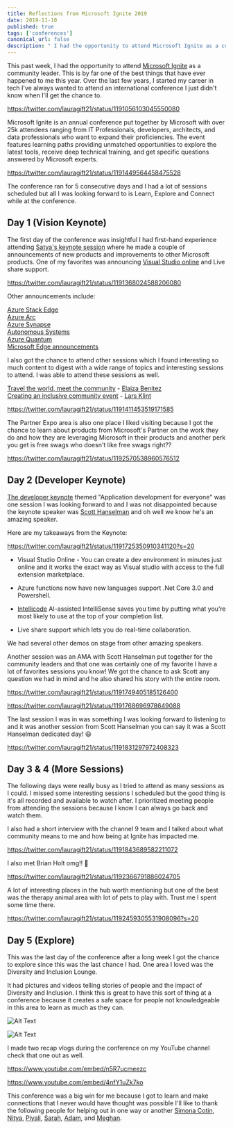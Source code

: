 ```yaml
---
title: Reflections from Microsoft Ignite 2019
date: 2019-11-10
published: true
tags: ['conferences']
canonical_url: false
description: " I had the opportunity to attend Microsoft Ignite as a community leader. Here's my recap and reflections from the conference"
---
```


This past week, I had the opportunity to attend [Microsoft Ignite](https://www.microsoft.com/en-us/ignite) as a community leader. This is by far one of the best things that have ever happened to me this year. Over the last few years, I started my career in tech I've always wanted to attend an international conference I just didn't know when I'll get the chance to.

https://twitter.com/lauragift21/status/1191056103045550080

Microsoft Ignite is an annual conference put together by Microsoft with over 25k attendees ranging from IT Professionals, developers, architects, and data professionals who want to expand their proficiencies. The event features learning paths providing unmatched opportunities to explore the latest tools, receive deep technical training, and get specific questions answered by Microsoft experts.

https://twitter.com/lauragift21/status/1191449564458475528

The conference ran for 5 consecutive days and I had a lot of sessions scheduled but all I was looking forward to is Learn, Explore and Connect while at the conference.

## Day 1 (Vision Keynote)
The first day of the conference was insightful I had first-hand experience attending [Satya's keynote session](https://myignite.techcommunity.microsoft.com/sessions/77831?source=sessions) where he made a couple of announcements of new products and improvements to other Microsoft products. One of my favorites was announcing [Visual Studio online](https://visualstudio.microsoft.com/services/visual-studio-online/) and Live share support.

https://twitter.com/lauragift21/status/1191368024588206080

Other announcements include:

[Azure Stack Edge  
Azure Arc  
Azure Synapse  
Autonomous Systems  
Azure Quantum  
Microsoft Edge announcements](https://myignite.techcommunity.microsoft.com/sessions/77831?source=sessions)

I also got the chance to attend other sessions which I found interesting so much content to digest with a wide range of topics and interesting sessions to attend. I was able to attend these sessions as well. 

[Travel the world, meet the community](https://myignite.techcommunity.microsoft.com/sessions/80247?source=schedule) - [Elaiza Benitez](https://twitter.com/benitezhere)  
[Creating an inclusive community event](https://myignite.techcommunity.microsoft.com/sessions/80296?source=schedule) - [Lars Klint](https://twitter.com/larsklint)

https://twitter.com/lauragift21/status/1191411453519171585


The Partner Expo area is also one place I liked visiting because I got the chance to learn about products from Microsoft's Partner on the work they do and how they are leveraging Microsoft in their products and another perk you get is free swags who doesn't like free swags right??

https://twitter.com/lauragift21/status/1192570538960576512

## Day 2 (Developer Keynote)

[The developer keynote](https://myignite.techcommunity.microsoft.com/sessions/81591?source=sessions) themed "Application development for everyone" was one session I was looking forward to and I was not disappointed because the keynote speaker was [Scott Hanselman](https://twitter.com/shanselman) and oh well we know he's an amazing speaker.

Here are my takeaways from the Keynote:

https://twitter.com/lauragift21/status/1191725350910341120?s=20

- Visual Studio Online - You can create a dev environment in minutes just online and it works the exact way as Visual studio with access to the full extension marketplace.
- Azure functions now have new languages support .Net Core 3.0 and Powershell.
- [Intellicode](https://visualstudio.microsoft.com/services/intellicode/) AI-assisted IntelliSense saves you time by putting what you’re most likely to use at the top of your completion list.

- Live share support which lets you do real-time collaboration.

We had several other demos on stage from other amazing speakers.

Another session was an AMA with Scott Hanselman put together for the community leaders and that one was certainly one of my favorite I have a lot of favorites sessions you know! We got the chance to ask Scott any question we had in mind and he also shared his story with the entire room.

https://twitter.com/lauragift21/status/1191749405185126400

https://twitter.com/lauragift21/status/1191768696978649088


The last session I was in was something I was looking forward to listening to and it was another session from Scott Hanselman you can say it was a Scott Hanselman dedicated day! 😆

https://twitter.com/lauragift21/status/1191831297972408323


## Day 3 & 4 (More Sessions)
The following days were really busy as I tried to attend as many sessions as I could. I missed some interesting sessions I scheduled but the good thing is it's all recorded and available to watch after. I prioritized meeting people from attending the sessions because I know I can always go back and watch them. 

I also had a short interview with the channel 9 team and I talked about what community means to me and how being at Ignite has impacted me.

https://twitter.com/lauragift21/status/1191843689582211072

I also met Brian Holt omg!! 🤯

https://twitter.com/lauragift21/status/1192366791886024705

A lot of interesting places in the hub worth mentioning but one of the best was the therapy animal area with lot of pets to play with. Trust me I spent some time there.

https://twitter.com/lauragift21/status/1192459305531908096?s=20

## Day 5 (Explore)

This was the last day of the conference after a long week I got the chance to explore since this was the last chance I had. One area I loved was the Diversity and Inclusion Lounge.


It had pictures and videos telling stories of people and the impact of Diversity and Inclusion. I think this is great to have this sort of thing at a conference because it creates a safe space for people not knowledgeable in this area to learn as much as they can.


![Alt Text](https://thepracticaldev.s3.amazonaws.com/i/zgndbx29wyq5v5pzl2q7.jpg)

![Alt Text](https://thepracticaldev.s3.amazonaws.com/i/54trsinij7a77mpyy6jj.jpg)


I made two recap vlogs during the conference on my YouTube channel check that one out as well.

https://www.youtube.com/embed/n5R7ucmeezc

https://www.youtube.com/embed/4nfY1uZk7ko


This conference was a big win for me because I got to learn and make connections that I never would have thought was possible I'll like to thank the following people for helping out in one way or another [Simona Cotin](https://twitter.com/simona_cotin), [Nitya](https://twitter.com/nitya), [Piyali](https://twitter.com/piyali_vancity), [Sarah](https://twitter.com/truckerfling), [Adam](https://twitter.com/adamj89), and [Meghan](https://twitter.com/MegMallin).
